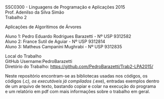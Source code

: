 SSC0300 - Linguagens de Programação e Aplicações 2015                                         
Prof. Adenilso da Silva Simão                       
Trabalho 2                              

Aplicações de Algorítimos de Árvores                                             

Aluno 1: Pedro Eduardo Rodrigues Barazetti - Nº USP 9312582                           
Aluno 2: France Sutil de Aguiar - Nº USP 9312814                                                          
Aluno 3: Matheus Campanini Mughrabi - Nº USP 9312835                                                        

Local do Trabalho                     
GitHub Username:PedroBarazetti                              
Diretório do Trabalho: https://github.com/PedroBarazetti/Trab2-LPA2015/                                           

Neste repositório encontram-se as bibliotecas usadas nos códigos, os códigos (*.c), os executáveis já compilados (*.exe), entradas exemplos dentro de um arquivo de texto, bastando copiar e colar na execução do programa e um relatório em pdf com mais informações sobre o trabalho em geral.
